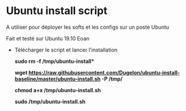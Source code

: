 # Ubuntu install script
A utiliser pour déployer les softs et les configs sur un poste Ubuntu

Fait et testé sur Ubuntu 19.10 Eoan

* Télécharger le script et lancer l'installation

  __sudo rm -f /tmp/ubuntu-install*__

  **wget https://raw.githubusercontent.com/Dugelon/ubuntu-install-baseline/master/ubuntu-install.sh -P /tmp/**

  **chmod a+x /tmp/ubuntu-install.sh**

  **sudo /tmp/ubuntu-install.sh**

